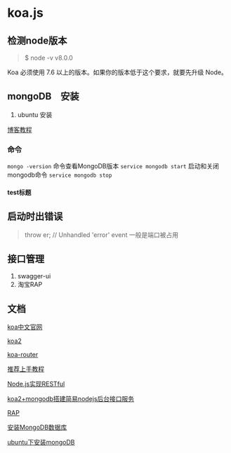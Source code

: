 <link rel="stylesheet" href="../static/styles.css">

# koa.js

## 检测node版本
> $ node -v
  v8.0.0

Koa 必须使用 7.6 以上的版本。如果你的版本低于这个要求，就要先升级 Node。


## mongoDB　安装

1. ubuntu 安装

[博客教程](http://blog.csdn.net/flyfish111222/article/details/51886787)


### 命令

`mongo -version` 命令查看MongoDB版本
`service mongodb start` 启动和关闭mongodb命令
`service mongodb stop`

#### test标题


## 启动时出错误
> throw er; // Unhandled 'error' event
一般是端口被占用

## 接口管理
1. swagger-ui
2. 淘宝RAP


## 文档
[koa中文官网](http://koa.rednode.cn/)

[koa2](https://github.com/koajs/koa)

[koa-router](https://github.com/alexmingoia/koa-router)

[推荐上手教程](http://www.jianshu.com/p/6b816c609669)

[Node.js实现RESTful](http://www.cnblogs.com/skylar/p/express-koa-restfull-api.html)

[koa2+mongodb搭建简易nodejs后台接口服务](http://www.jianshu.com/p/dcdd116600fe)

[RAP](http://rapapi.org/org/index.do)

[安装MongoDB数据库](https://docs.mongodb.com/manual/installation/)

[ubuntu下安装mongoDB](http://blog.csdn.net/flyfish111222/article/details/51886787)

